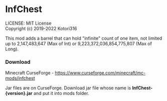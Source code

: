 # InfChest

LICENSE: MIT License  
Copyright (c) 2019-2022 Kotori316

This mod adds a barrel that can hold "infinite" count of one item, not limited up to 2,147,483,647 (Max of Int) or
9,223,372,036,854,775,807 (Max of Long).

### Download
Minecraft CurseForge - https://www.curseforge.com/minecraft/mc-mods/infchest

Jar files are on CurseForge. Download jar file whose name is **InfChest-{version}.jar** and put it into mods folder.
